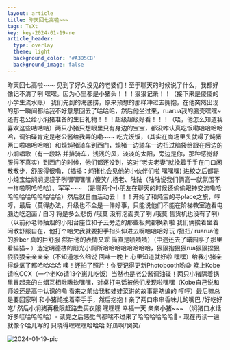```yaml
---
layout: article
title: 昨天回七高啦~~~
tags: TeXt
key: key-2024-01-19-re
article_header:
  type: overlay
  theme: light
  background_color: '#A3D5CB'
  background_image: false
---
```


昨天回七高啦~~~ 见到了好久没见的老婆们！至于聊天的时候说了什么，我都好像记不清了咧 嘿嘿。因为心里都是小猪头！！！狠狠记录！！（接下来是傻傻的小学生流水账）<!--more-->
我们先到的海底捞，原来预想的那样冲过去拥抱，在他突然出现的那一瞬间都给我不好意思回去了哈哈哈，然后他坐过来，ruarua我的脑壳嘿嘿~ 还有老公给小焖猪准备的生日礼物！！！超级超级好看！！！（唔，他怎么知道我喜欢这些咕咕咕）两只小猪只想眼里只有身边的宝宝，都没咋认真吃饭嘞哈哈哈哈哈，调油碟肯定是老公酱给我弄的嘞~~~ 吃完饭饭，（其实在商场里头就嘬了炖猪两口啦哈哈哈哈）和炖炖猪骑车到西门，炖猪一边骑车一边扭过脑袋给跟在后边的小焖唱歌（有一段路 并排骑车，浅浅的风，淡淡的太阳，旁边是你，那种感觉舒服得不真实）到西门的时候，他们都还没到，这对“老夫老妻”就挽着手手在门口闲散散步，舒服得很嘞，（插播：炖猪也会见他的小伙伴们啦 嘿嘿嘿)  进校之后都是小炖宝给焖焖提袋子咧嘿嘿嘿嘿 /傻笑/ ,杨老、陆陆（陆陆说我们俩高一就氛围不一样啦啊哈哈哈）、军军~~~ （是哪两个小朋友在聊天的时候还偷偷眼神交流嘞哈哈哈哈哈哈哈哈哈哈）然后就自由活动去！！！开始了和炖宝的寻place之旅，哼哼，最后（莫得办法，升级也不全是一件好事，只能说他们不能在阶梯教室边看电脑边吃泡面 / 自习  将是多么悲伤 /哦莫 没有泡面卖了咧 /哦莫 售货机也没有了咧）（以前孙老师抽烟的小阳台座位和子云旁边的那些板凳都换新啦 我们俩挨着坐着 闲散舒服自在，他打个哈欠我就要把手指头伸进去啊哈哈哈好玩 /扭扭/ ruarua他的脸ber 真的巨舒服 然后他的表情又乖 简直是啧啧啧）（中途还去了曦园亭子那里看猫猫~ ）选定明德楼的阳光小厕所哈哈哈哈哈哈哈哈，狠狠抱狠狠rua狠狠捏狠狠狠狠亲亲亲亲（不知道怎么细说 回味一晚上 心里知道就好啦 嘿嘿）给我小猪亲得缺氧了都哈哈哈哈  噢！还拍了照片！你要记得更新Photobooth哟😀 晚上Kobe请吃CCX（一个老Ko请13个崽儿吃饭）当然也是老公酱调油碟！两只小猪隔着锅里冒起来的白烟互相瞅瞅欸嘿嘿，对桌打电话被他们发现啦嘿嘿（Kobe自己说和师娘还是高中认识的嘞 看来之前给我和娃娃菜讲的故事是瞎编的 哼哼）最后嘛总是要回家咧 和小猪炖挽着牵手手，然后抱抱！亲了两口串串香味儿的嘴巴 /好吃好吃/ 然后小焖猪再极限赶路去买衣服 嘿嘿嘿 幸福一天 亲亲小猪~~~ （焖猪口水话好多哇哈哈哈哈）- 读完之后感觉气都喘不过来了哈哈哈哈哈哈🤣 - 现在再读一遍 就像个哈儿写的 只晓得嘿嘿嘿哈哈哈 好瓜啊/哭笑/

![2024-01-19-pic](/assets/images/2024-01-19-pic.jg)
